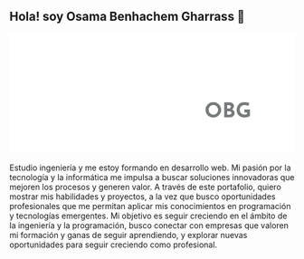 ## Hola! soy Osama Benhachem Gharrass 👋

<!--
**osamasgit/osamasgit** is a ✨ _special_ ✨ repository because its `README.md` (this file) appears on your GitHub profile.

Here are some ideas to get you started:

- 🔭 I’m currently working on ...
- 🌱 I’m currently learning ...
- 👯 I’m looking to collaborate on ...
- 🤔 I’m looking for help with ...
- 💬 Ask me about ...
- 📫 How to reach me: ...
- 😄 Pronouns: ...
- ⚡ Fun fact: ...
-->
![Logo para portadas.](https://github.com/osamasgit/osamasgit/blob/main/logo_para_portadas.png)

Estudio ingeniería y me estoy formando en desarrollo web. Mi pasión por la tecnología y la informática me impulsa a buscar soluciones innovadoras que mejoren los procesos y generen valor. A través de este portafolio, quiero mostrar mis habilidades y proyectos, a la vez que busco oportunidades profesionales que me permitan aplicar mis conocimientos en programación y tecnologías emergentes. Mi objetivo es seguir creciendo en el ámbito de la ingeniería y la programación, busco conectar con empresas que valoren mi formación y ganas de seguir aprendiendo, y explorar nuevas oportunidades para seguir creciendo como profesional.
